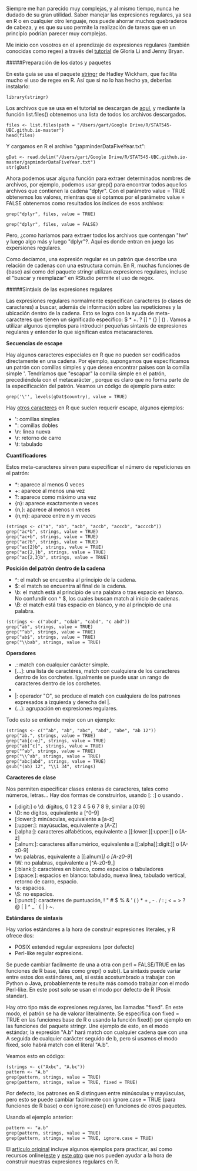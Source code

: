 Siempre me han parecido muy complejas, y al mismo tiempo, nunca he dudado de su gran utilidad. Saber manejar las expresiones regulares, ya sea en R o en cualquier otro lenguaje, nos puede ahorrar muchos quebraderos de cabeza, y es que su uso permite la realización de tareas que en un principio podrían parecer muy complejas.

Me inicio con vosotros en el aprendizaje de expresiones regulares (también conocidas como regex) a través del [tutorial][1] de Gloria Li and Jenny Bryan.

#####Preparación de los datos y paquetes

En esta guía se usa el paquete [stringr][2] de Hadley Wickham, que facilita mucho el uso de regex en R. Así que si no lo has hecho ya, deberías instalarlo:

```{r echo = FALSE} 
library(stringr)
```

Los archivos que se usa en el tutorial se descargan de [aquí][3], y mediante la función list.files() obtenemos una lista de todos los archivos descargados.

```
files <- list.files(path = "/Users/gart/Google Drive/R/STAT545-UBC.github.io-master")
head(files)
```

Y cargamos en R el archivo "gapminderDataFiveYear.txt":

```
gDat <- read.delim("/Users/gart/Google Drive/R/STAT545-UBC.github.io-master/gapminderDataFiveYear.txt")
str(gDat)
```

Ahora podemos usar alguna función para extraer determinados nombres de archivos, por ejemplo, podemos usar grep() para encontrar todos aquellos archivos que contienen la cadena "dplyr". Con el parámetro value = TRUE obtenemos los valores, mientras que si optamos por el parámetro value = FALSE obtenemos como resultados los índices de esos archivos:

```
grep("dplyr", files, value = TRUE)
```

```
grep("dplyr", files, value = FALSE)
```

Pero, ¿como haríamos para extraer todos los archivos que contengan "hw" y luego algo más y luego "dplyr"?. Aquí es donde entran en juego las expersiones regulares.

Como decíamos, una expresión regular es un patrón que describe una relación de cadenas con una estructura común. En R, muchas funciones de {base} así como del paquete stringr utilizan expresiones regulares, incluse el "buscar y reemplazar" en RStudio permite el uso de regex.

#####Sintáxis de las expresiones regulares

Las expresiones regulares normalmente especifican caracteres (o clases de caracteres) a buscar, además de información sobre las repeticiones y la ubicación dentro de la cadena. Esto se logra con la ayuda de meta-caracteres que tienen un significado específico: $ * +. ? [] ^ {} | () \. Vamos a utilizar algunos ejemplos para introducir pequeñas sintaxis de expresiones regulares y entender lo que significan estos metacaracteres.

**Secuencias de escape**

Hay algunos caracteres especiales en R que no pueden ser codificados directamente en una cadena. Por ejemplo, supongamos que especificamos un patrón con comillas simples y que desea encontrar países con la comilla simple '. Tendríamos que "escapar" la comilla simple en el patrón, precediéndola con el metacarácter \, porque es claro que no forma parte de la especificación del patrón. Veamos un código de ejemplo para esto:

```
grep('\'', levels(gDat$country), value = TRUE)
```

Hay [otros caracteres][4] en R que suelen requerir escape, algunos ejemplos:

* \': comillas simples
* \": comillas dobles
* \n: linea nueva
* \r: retorno de carro
* \t: tabulado

**Cuantificadores**

Estos meta-caracteres sirven para especificar el número de repeticiones en el patrón:

* *: aparece al menos 0 veces
* +: aparece al menos una vez
* ?: aparece como máximo una vez
* {n}: aparece exactamente n veces
* {n,}: aparece al menos n veces
* {n,m}: aparece entre n y m veces

```
(strings <- c("a", "ab", "acb", "accb", "acccb", "accccb"))
grep("ac*b", strings, value = TRUE)
grep("ac+b", strings, value = TRUE)
grep("ac?b", strings, value = TRUE)
grep("ac{2}b", strings, value = TRUE)
grep("ac{2,}b", strings, value = TRUE)
grep("ac{2,3}b", strings, value = TRUE)
```

**Posición del patrón dentro de la cadena**

* ^: el match se encuentra al principio de la cadena.
* $: el match se encuentra al final de la cadena.
* \b: el match está al principio de una palabra o tras espacio en blanco. No confundir con ^ $, los cuales buscan match al inicio de cadenas.
* \B: el match está tras espacio en blanco, y no al principio de una palabra.

```
(strings <- c("abcd", "cdab", "cabd", "c abd"))
grep("ab", strings, value = TRUE)
grep("^ab", strings, value = TRUE)
grep("ab$", strings, value = TRUE)
grep("\\bab", strings, value = TRUE)
```

**Operadores**

* .: match con cualquier carácter simple.
* [...]: una lista de caractéres, match con cualquiera de los caracteres dentro de los corchetes. Igualmente se puede usar un rango de caracteres dentro de los corchetes.
* [^...]: lista invertida de caracteres, igual que [...] pero el match es con cualquier carácter excepto los incluidos entre corchetes.
* |: operador "O", se produce el match con cualquiera de los patrones expresados a izquierda y derecha del |.
* (...): agrupación en expresiones regulares. 

Todo esto se entiende mejor con un ejemplo:

```
(strings <- c("^ab", "ab", "abc", "abd", "abe", "ab 12"))
grep("ab.", strings, value = TRUE)
grep("ab[c-e]", strings, value = TRUE)
grep("ab[^c]", strings, value = TRUE)
grep("^ab", strings, value = TRUE)
grep("\\^ab", strings, value = TRUE)
grep("abc|abd", strings, value = TRUE)
gsub("(ab) 12", "\\1 34", strings)
```

**Caracteres de clase**

Nos permiten especificar clases enteras de caracteres, tales como números, letras... Hay dos formas de construirlos, usando [: :] o usando \.

* [:digit:] o \d: dígitos, 0 1 2 3 4 5 6 7 8 9, similar a [0:9]
* \D: no dígitos, equivalente a [^0-9]
* [:lower:]: minúsculas, equivalente a [a-z]
* [:upper:]: mayúsuclas, equivalente a [A-Z]
* [:alpha:]: caracteres alfabéticos, equivalente a [[:lower:][:upper:]] o [A-z]
* [:alnum:]: caracteres alfanumérico, equivalente a [[:alpha][:digit:]] o [A-z0-9]
* \w: palabras, equivalente a [[:alnum]_] o [A-z0-9_]
* \W: no palabras, equivalente a [^A-z0-9_]
* [:blank:]: caractéres en blanco, como espacios o tabuladores
* [:space:]: espacios en blanco: tabulado, nueva linea, tabulado vertical, retorno de carro, espacio.
* \s: espacios.
* \S: no espacios.
* [:punct:]: caracteres de puntuación, ! " # $ % & ’ ( ) * + , - . / : ; < = > ? @ [  ] ^ _ ` { | } ~.

**Estándares de sintaxis**

Hay varios estándares a la hora de construir expresiones literales, y R ofrece dos:

* POSIX extended regular expresions (por defecto)
* Perl-like regular expresions.

Se puede cambiar facilmente de una a otra con perl = FALSE/TRUE en las funciones de R base, tales como grep() o sub(). La sintaxis puede variar entre estos dos estándares, así, si estás acostumbrado a trabajar con Python o Java, probablemente te resulte más comodo trabajar con el modo Perl-like. En este post solo se usan el modo por defecto de R (Posix standar).

Hay otro tipo más de expresiones regulares, las llamadas "fixed". En este modo, el patrón se ha de valorar literalmente. Se especifica con fixed = TRUE en las funciones base de R o usando la función fixed() por ejemplo en las funciones del paquete stringr. Une ejemplo de esto, en el modo estándar, la expresión "A.b" hará match con cualquier cadena que con una A seguida de cualquier carácter seguido de b, pero si usamos el modo fixed, solo habrá match con el literal "A.b".

Veamos esto en código:

```
(strings <- c("Axbc", "A.bc"))
pattern <- "A.b"
grep(pattern, strings, value = TRUE)
grep(pattern, strings, value = TRUE, fixed = TRUE)
```

Por defecto, los patrones en R distinguen entre minúsculas y mayúsculas, pero esto se puede cambiar facilmente con ignore.case = TRUE (para funciones de R base) o con ignore.case() en funciones de otros paquetes. 

Usando el ejemplo anterior:

```
pattern <- "a.b"
grep(pattern, strings, value = TRUE)
grep(pattern, strings, value = TRUE, ignore.case = TRUE)
```

El [artículo oríginal][1] incluye algunos ejemplos para practicar, así como recursos online([este][5] y [este otro][6] que nos pueden ayudar a la hora de construir nuestras expresiones regulares en R.

[1]: http://stat545.com/block022_regular-expression.html
[2]: http://www.rdocumentation.org/packages/stringr/versions/1.1.0
[3]: https://github.com/STAT545-UBC/STAT545-UBC.github.io
[4]: https://stat.ethz.ch/R-manual/R-devel/library/base/html/Quotes.html
[5]: http://www.regexpal.com/
[6]: http://www.regexr.com/
